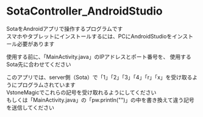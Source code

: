 # SotaController_AndroidStudio
SotaをAndroidアプリで操作するプログラムです<br>
スマホやタブレットにインストールするには、PCにAndroidStudioをインストール必要があります

使用する前に、「MainActivity.java」のIPアドレスとポート番号を、
使用するSota先に合わせてください

このアプリでは、server側（Sota）で「1」「2」「3」「4」「r」「x」を受け取るようにプログラムされています<br>
VstoneMagicでこれらの記号を受け取れるようにしてください<br>
もしくは「MainActivity.java」の「pw.println("")」の中を書き換えて違う記号を送信してください
